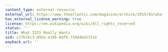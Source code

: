 ```yaml
---
content_type: external-resource
external_url: https://www.theatlantic.com/magazine/archive/2015/03/what-isis-really-wants/384980/
has_external_license_warning: true
license: https://en.wikipedia.org/wiki/All_rights_reserved
status: ''
title: What ISIS Really Wants
uid: c27b7bc3-d95e-4196-8df8-734d4bd137a1
wayback_url: ''
---
```

